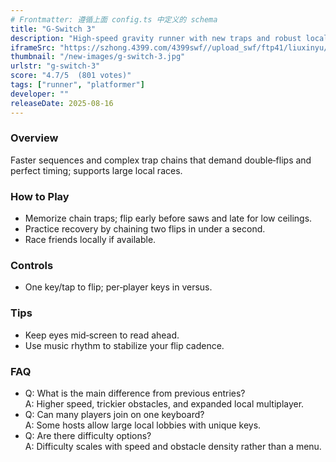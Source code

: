 ```yaml
---
# Frontmatter: 遵循上面 config.ts 中定义的 schema
title: "G-Switch 3"
description: "High‑speed gravity runner with new traps and robust local multiplayer modes that test timing and consistency." 
iframeSrc: "https://szhong.4399.com/4399swf//upload_swf/ftp41/liuxinyu/20221121/2/index.html"
thumbnail: "/new-images/g-switch-3.jpg"
urlstr: "g-switch-3"
score: "4.7/5  (801 votes)"
tags: ["runner", "platformer"]
developer: ""
releaseDate: 2025-08-16
---
```




### Overview
Faster sequences and complex trap chains that demand double‑flips and perfect timing; supports large local races.

### How to Play
- Memorize chain traps; flip early before saws and late for low ceilings.
- Practice recovery by chaining two flips in under a second.
- Race friends locally if available.

### Controls
- One key/tap to flip; per‑player keys in versus.

### Tips
- Keep eyes mid‑screen to read ahead.
- Use music rhythm to stabilize your flip cadence.

### FAQ
- Q: What is the main difference from previous entries?  
  A: Higher speed, trickier obstacles, and expanded local multiplayer.
- Q: Can many players join on one keyboard?  
  A: Some hosts allow large local lobbies with unique keys.
- Q: Are there difficulty options?  
  A: Difficulty scales with speed and obstacle density rather than a menu.

